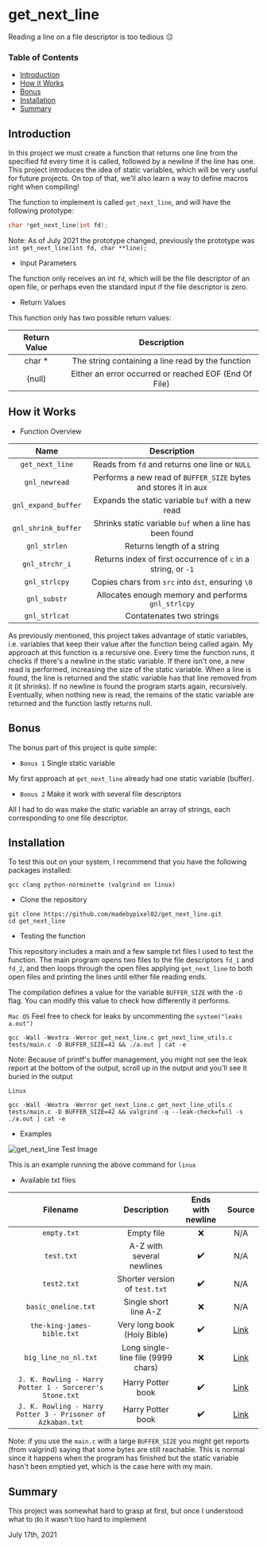 # get_next_line
Reading a line on a file descriptor is too tedious :neutral_face:

### Table of Contents

* [Introduction](#introduction)
* [How it Works](#how-it-works)
* [Bonus](#bonus)
* [Installation](#installation)
* [Summary](#summary)


## Introduction

In this project we must create a function that returns one line from the specified fd every time it is called, followed by a newline if the line has one. This project introduces the idea of static variables, which will be very useful for future projects. On top of that, we'll also learn a way to define macros right when compiling!

The function to implement is called ``get_next_line``, and will have the following prototype:
```C
char *get_next_line(int fd);
```
Note: As of July 2021 the prototype changed, previously the prototype was ``int get_next_line(int fd, char **line);``


* Input Parameters

The function only receives an int ``fd``, which will be the file descriptor of an open file, or perhaps even the standard input if the file descriptor is zero.


* Return Values

This function only has two possible return values:

| Return Value | Description |
| :----------: | :---------: |
| char * | The string containing a line read by the function |
| (null) | Either an error occurred or reached EOF (End Of File) |


## How it Works

* Function Overview

| Name | Description |
| :--: | :---------: |
| ``get_next_line`` | Reads from ``fd`` and returns one line or ``NULL`` |
| ``gnl_newread`` | Performs a new read of ``BUFFER_SIZE`` bytes and stores it in aux |
| ``gnl_expand_buffer`` | Expands the static variable ``buf`` with a new read |
| ``gnl_shrink_buffer`` | Shrinks static variable ``buf`` when a line has been found |
| ``gnl_strlen`` | Returns length of a string |
| ``gnl_strchr_i`` | Returns index of first occurrence of ``c`` in a string, or ``-1`` |
| ``gnl_strlcpy`` | Copies chars from ``src`` into ``dst``, ensuring ``\0`` |
| ``gnl_substr`` | Allocates enough memory and performs ``gnl_strlcpy`` |
| ``gnl_strlcat`` | Contatenates two strings |

As previously mentioned, this project takes advantage of static variables, i.e. variables that keep their value after the function being called again. My approach at this function is a recursive one. Every time the function runs, it checks if there's a newline in the static variable. If there isn't one, a new read is performed, increasing the size of the static variable. When a line is found, the line is returned and the static variable has that line removed from it (it shrinks). If no newline is found the program starts again, recursively. Eventually, when nothing new is read, the remains of the static variable are returned and the function lastly returns null.

## Bonus

The bonus part of this project is quite simple:

* ``Bonus 1`` Single static variable

My first approach at ```get_next_line``` already had one static variable (buffer).



* ``Bonus 2`` Make it work with several file descriptors

All I had to do was make the static variable an array of strings, each corresponding to one file descriptor.



## Installation

To test this out on your system, I recommend that you have the following packages installed:

```
gcc clang python-norminette (valgrind on linux)
```


* Clone the repository

```shell
git clone https://github.com/madebypixel02/get_next_line.git
cd get_next_line
```

* Testing the function

This repository includes a main and a few sample txt files I used to test the function. The main program opens two files to the file descriptors ``fd_1`` and ``fd_2``, and then loops through the open files applying ``get_next_line`` to both open files and printing the lines until either file reading ends.

The compilation defines a value for the variable ``BUFFER_SIZE`` with the ``-D`` flag. You can modify this value to check how differently it performs.

``Mac OS`` Feel free to check for leaks by uncommenting the ``system("leaks a.out")``

```shell
gcc -Wall -Wextra -Werror get_next_line.c get_next_line_utils.c tests/main.c -D BUFFER_SIZE=42 && ./a.out | cat -e 
```
Note: Because of printf's buffer management, you might not see the leak report at the bottom of the output, scroll up in the output and you'll see it buried in the output


``Linux``

```shell
gcc -Wall -Wextra -Werror get_next_line.c get_next_line_utils.c tests/main.c -D BUFFER_SIZE=42 && valgrind -q --leak-check=full -s ./a.out | cat -e 

```

* Examples

![get_next_line Test Image](https://i.imgur.com/HvTQBuu.png)

This is an example running the above command for ``linux``



* Available txt files

| Filename | Description | Ends with newline | Source |
| :------: | :---------: | :---------------: | :----: |
| ``empty.txt`` | Empty file | :x: | N/A |
| ``test.txt`` | A-Z with several newlines | :heavy_check_mark: | N/A |
| ``test2.txt`` | Shorter version of ``test.txt`` | :heavy_check_mark: | N/A |
| ``basic_oneline.txt`` | Single short line A-Z | :x: | N/A |
| ``the-king-james-bible.txt`` | Very long book (Holy Bible) | :heavy_check_mark: | [Link](https://github.com/ErikSchierboom/sentencegenerator/blob/master/samples/the-king-james-bible.txt) |
| ``big_line_no_nl.txt`` | Long single-line file (9999 chars) | :x: | [Link](https://github.com/Tripouille/gnlTester/blob/master/files/big_line_no_nl) |
| ``J. K. Rowling - Harry Potter 1 - Sorcerer's Stone.txt`` | Harry Potter book | :heavy_check_mark: | [Link](https://github.com/amephraim/nlp/blob/master/texts/J.%20K.%20Rowling%20-%20Harry%20Potter%201%20-%20Sorcerer's%20Stone.txt) |
| ``J. K. Rowling - Harry Potter 3 - Prisoner of Azkaban.txt`` | Harry Potter book | :heavy_check_mark: | [Link](https://github.com/amephraim/nlp/blob/master/texts/J.%20K.%20Rowling%20-%20Harry%20Potter%203%20-%20Prisoner%20of%20Azkaban.txt) |

Note: if you use the ``main.c`` with a large ``BUFFER_SIZE`` you might get reports (from valgrind) saying that some bytes are still reachable. This is normal since it happens when the program has finished but the static variable hasn't been emptied yet, which is the case here with my main.

## Summary
This project was somewhat hard to grasp at first, but once I understood what to do it wasn't too hard to implement

July 17th, 2021
